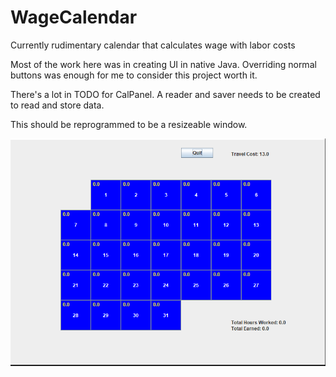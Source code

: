 # WageCalendar
Currently rudimentary calendar that calculates wage with labor costs

Most of the work here was in creating UI in native Java. Overriding normal buttons was enough for me to consider this project worth it.

There's a lot in TODO for CalPanel.
A reader and saver needs to be created to read and store data.

This should be reprogrammed to be a resizeable window.

![Calendar](\images\Calendar.PNG)
